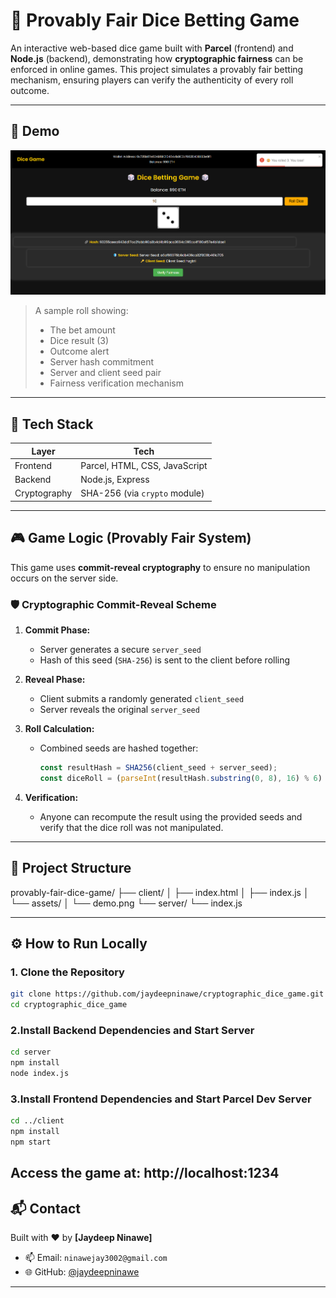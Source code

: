 # 🎲 Provably Fair Dice Betting Game

An interactive web-based dice game built with **Parcel** (frontend) and **Node.js** (backend), demonstrating how **cryptographic fairness** can be enforced in online games. This project simulates a provably fair betting mechanism, ensuring players can verify the authenticity of every roll outcome.

---

## 📸 Demo

![Dice Game Screenshot](./client/assets/demo.png)

> A sample roll showing:
> - The bet amount
> - Dice result (3)
> - Outcome alert
> - Server hash commitment
> - Server and client seed pair
> - Fairness verification mechanism

---

## 🚀 Tech Stack

| Layer        | Tech              |
|--------------|------------------|
| Frontend     | Parcel, HTML, CSS, JavaScript |
| Backend      | Node.js, Express |
| Cryptography | SHA-256 (via `crypto` module) |

---

## 🎮 Game Logic (Provably Fair System)

This game uses **commit-reveal cryptography** to ensure no manipulation occurs on the server side.

### 🛡️ Cryptographic Commit-Reveal Scheme

1. **Commit Phase:**
   - Server generates a secure `server_seed`
   - Hash of this seed (`SHA-256`) is sent to the client before rolling

2. **Reveal Phase:**
   - Client submits a randomly generated `client_seed`
   - Server reveals the original `server_seed`

3. **Roll Calculation:**
   - Combined seeds are hashed together:  
     ```js
     const resultHash = SHA256(client_seed + server_seed);
     const diceRoll = (parseInt(resultHash.substring(0, 8), 16) % 6) + 1;
     ```

4. **Verification:**
   - Anyone can recompute the result using the provided seeds and verify that the dice roll was not manipulated.

---

## 📁 Project Structure

provably-fair-dice-game/ ├── client/ │ ├── index.html │ ├── index.js │ └── assets/ │ └── demo.png └── server/ └── index.js


---

## ⚙️ How to Run Locally

### 1. Clone the Repository

```bash
git clone https://github.com/jaydeepninawe/cryptographic_dice_game.git
cd cryptographic_dice_game
```
### 2.Install Backend Dependencies and Start Server
```bash
cd server
npm install
node index.js
```
### 3.Install Frontend Dependencies and Start Parcel Dev Server
```bash
cd ../client
npm install
npm start
```
## Access the game at: http://localhost:1234


## 📬 Contact

Built with ❤️ by **[Jaydeep Ninawe]**

- 📫 Email: `ninawejay3002@gmail.com`  
- 🌐 GitHub: [@jaydeepninawe](https://github.com/jaydeepninawe)

---





